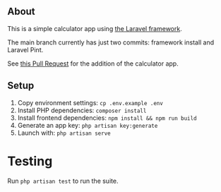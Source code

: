 ## About

This is a simple calculator app using [the Laravel framework](https://laravel.com).

The main branch currently has just two commits: framework install and Laravel Pint.

See [this Pull Request](https://github.com/s512/calculator/pull/1) for the addition of the calculator app.

## Setup
1. Copy environment settings: `cp .env.example .env` 
2. Install PHP dependencies: `composer install`
3. Install frontend dependencies: `npm install && npm run build`
4. Generate an app key: `php artisan key:generate`
5. Launch with: `php artisan serve`

# Testing
Run `php artisan test` to run the suite.
